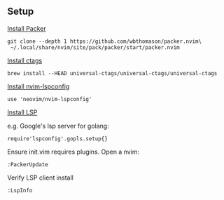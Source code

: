 ## Setup

[Install Packer](https://github.com/wbthomason/packer.nvim)

```
git clone --depth 1 https://github.com/wbthomason/packer.nvim\
 ~/.local/share/nvim/site/pack/packer/start/packer.nvim
```

[Install ctags](https://github.com/universal-ctags/ctags)

```
brew install --HEAD universal-ctags/universal-ctags/universal-ctags
```

[Install nvim-lspconfig](https://github.com/neovim/nvim-lspconfig)

```
use 'neovim/nvim-lspconfig'
```

[Install LSP](https://github.com/neovim/nvim-lspconfig/blob/master/doc/server_configurations.md)

e.g. Google's lsp server for golang:

```
require'lspconfig'.gopls.setup{}
```


Ensure init.vim requires plugins. Open a nvim:

```
:PackerUpdate
```

Verify LSP client install
```
:LspInfo
```
